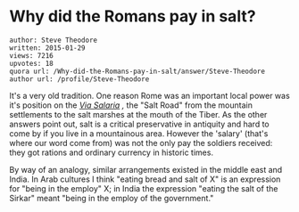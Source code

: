 # Why did the Romans pay in salt?

	author: Steve Theodore
	written: 2015-01-29
	views: 7216
	upvotes: 18
	quora url: /Why-did-the-Romans-pay-in-salt/answer/Steve-Theodore
	author url: /profile/Steve-Theodore


It's a very old tradition. One reason Rome was an important local power was it's position on the _[Via Salaria](http://en.wikipedia.org/wiki/Via_Salaria)_ _,_  the "Salt Road" from the mountain settlements to the salt marshes at the mouth of the Tiber. As the other answers point out, salt is a critical preservative in antiquity and hard to come by if you live in a mountainous area. However the 'salary' (that's where our word come from) was not the only pay the soldiers received: they got rations and ordinary currency in historic times.

By way of an analogy, similar arrangements existed in the middle east and India. In Arab cultures I think "eating bread and salt of X" is an expression for "being in the employ" X; in India the expression "eating the salt of the Sirkar" meant "being in the employ of the government."

